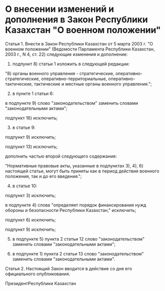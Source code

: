 # О внесении изменений и дополнения в Закон Республики Казахстан "О военном положении"

Статья 1. Внести в Закон Республики Казахстан от 5 марта 2003 г. "О военном положении" (Ведомости Парламента Республики Казахстан, 2003 г., N 4, ст. 22) следующие изменения и дополнение:

1) подпункт 8) статьи 1 изложить в следующей редакции:

"8) органы военного управления - стратегические, оперативно-стратегические, оперативно-территориальные, оперативно-тактические, тактические и местные органы военного управления.";

2) в пункте 1 статьи 6:

в подпункте 9) слово "законодательством" заменить словами "законодательными актами";

подпункт 16) исключить;

3) в статье 9:

подпункт 9) исключить;

подпункт 13) исключить;

дополнить частью второй следующего содержания:

"Нормативные правовые акты, указанные в подпунктах 3), 4), 6) настоящей статьи, могут быть приняты как в период действия военного положения, так и до его введения.";

4) в статье 10:

подпункт 3) исключить;

в подпункте 4) слова "определяет порядок финансирования нужд обороны и безопасности Республики Казахстан," исключить;

подпункт 6) исключить;

подпункт 9) исключить;

5) в подпункте 5) пункта 2 статьи 12 слово "законодательством" заменить словами "законодательными актами";

6) в подпункте 1) пункта 2 статьи 13 слово "законодательством" заменить словами "законодательными актами".

Статья 2. Настоящий Закон вводится в действие со дня его официального опубликования.

ПрезидентРеспублики Казахстан

